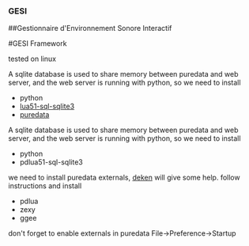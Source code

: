 ### GESI
##Gestionnaire d'Environnement Sonore Interactif

#GESI Framework

tested on linux

A sqlite database is used to share memory between puredata and web server, and the web server is running with python, so we need to install

* python 
* [lua51-sql-sqlite3](https://www.google.fr/#q=lua51-sql-sqlite3)
* [puredata](https://puredata.info/downloads/pure-data)


A sqlite database is used to share memory between puredata and web server, and the web server is running with python, so we need to install

* python 
* pdlua51-sql-sqlite3

we need to install puredata externals, [deken](https://github.com/pure-data/deken) will give some help.
follow instructions and install

* pdlua
* zexy
* ggee

don't forget to enable externals in puredata File->Preference->Startup









